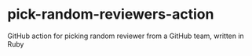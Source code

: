 # pick-random-reviewers-action
GitHub action for picking random reviewer from a GitHub team, written in Ruby
